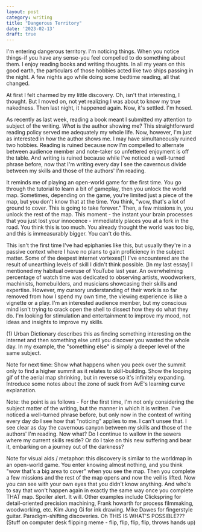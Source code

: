 ```yaml
---
layout: post
category: writing
title: "Dangerous Territory"
date: '2023-02-13'
draft: true
---
```


I'm entering dangerous territory. I'm noticing things. When you notice things-if you have any sense-you feel compelled to do something about them. I enjoy reading books and writing thoughts. In all my years on this good earth, the particulars of those hobbies acted like two ships passing in the night. A few nights ago while doing some bedtime reading, all that changed.

At first I felt charmed by my little discovery. Oh, isn't that interesting, I thought. But I moved on, not yet realizing I was about to know my true nakedness. Then last night, it happened again. Now, it's settled. I'm hosed.

As recently as last week, reading a book meant I submitted my attention to subject of the writing. _What_ is the author showing me? This straightforward reading policy served me adequately my whole life. Now, however, I'm just as interested in _how_ the author shows me. I may have simultaneously ruined two hobbies. Reading is ruined because now I'm compelled to alternate between audience member and note-taker so unfettered enjoyment is off the table. And writing is ruined because while I've noticed a well-turned phrase before, now that I'm writing every day I see the cavernous divide between my skills and those of the authors' I'm reading.

It reminds me of playing an open-world game for the first time. You go through the tutorial to learn a bit of gameplay, then you unlock the world map. Sometimes, depending on the game, you're limited just a piece of the map, but you don't know that at the time. You think, "wow, that's a lot of ground to cover. This is going to take forever." Then, a few missions in, you unlock the rest of the map. This moment - the instant your brain processes that you just lost your innocence - immediately places you at a fork in the road. You think this is too much. You already thought the world was too big, and this is immeasurably bigger. You can't do this.

This isn't the first time I've had epiphanies like this, but usually they're in a passive context where I have no plans to gain proficiency in the subject matter. Some of the deepest internet vortexes(1) I've encountered are the result of unearthing levels of skill I didn't think possible. [In my last essay] I mentioned my habitual overuse of YouTube last year. An overwhelming percentage of watch time was dedicated to observing artists, woodworkers, machinists, homebuilders, and musicians showcasing their skills and expertise. However, my cursory understanding of their work is so far removed from how I spend my own time, the viewing experience is like a vignette or a play. I'm an interested audience member, but my conscious mind isn't trying to crack open the shell to dissect how they do what they do. I'm looking for stimulation and entertainment to improve my mood, not ideas and insights to improve my skills.


(1) Urban Dictionary describes this as finding something interesting on the internet and then something else until you discover you wasted the whole day. In my example, the "something else" is simply a deeper level of the same subject.

Note for next time: Show what happens when you peek over the summit only to find a higher summit as it relates to skill-building. Show the looping gif of the aerial map shrinking, but in reverse so it's infinitely expanding. Introduce some notes about the zone of suck from AvE's learning curve explanation. 

Note: the point is as follows - For the first time, I'm not only considering the subject matter of the writing, but the manner in which it is written. I've noticed a well-turned phrase before, but only now in the context of writing every day do I see how that "noticing" applies to me. I can't unsee that. I see clear as day the cavernous canyon between my skills and those of the authors' I'm reading. Now what? Do I continue to wallow in the sewers where my current skills reside? Or do I take on this new suffering and bear it, embarking on a journey out of the darkness?

Note for visual aids / metaphor: this discovery is similar to the worldmap in an open-world game. You enter knowing almost nothing, and you think "wow that's a big area to cover" when you see the map. Then you complete a few missions and the rest of the map opens and now the veil is lifted. Now you can see with your own eyes that you didn't know anything. And who's to say that won't happen again in exactly the same way once you complete THAT map. Spoiler alert. It will. Other examples include Clickspring for detail-oriented precision machining, Frank howarth for process filmmaking, woodworking, etc. Kim Jung Gi for ink drawing. Mike Dawes for fingerstyle guitar. Paradigm-shifting discoveries. Oh THIS IS WHAT'S POSSIBLE??? (Stuff on computer desk flipping meme - flip, flip, flip, flip, throws hands up) 